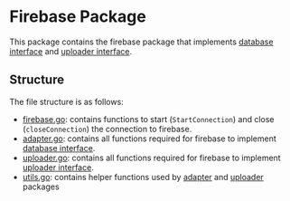 # Firebase Package
This package contains the firebase package that implements [database interface](../database) and [uploader interface](../uploader/uploader.go).

## Structure
The file structure is as follows:
- [firebase.go](./firebase.go): contains functions to start (`StartConnection`) and close (`closeConnection`) the connection to firebase.
- [adapter.go](./adapter.go): contains all functions required for firebase to implement [database interface](../database).
- [uploader.go](./uploader.go): contains all functions required for firebase to implement [uploader interface](../uploader/uploader.go).
- [utils.go](./utils.go): contains helper functions used by [adapter](./adapter.go) and [uploader](./uploader.go) packages
